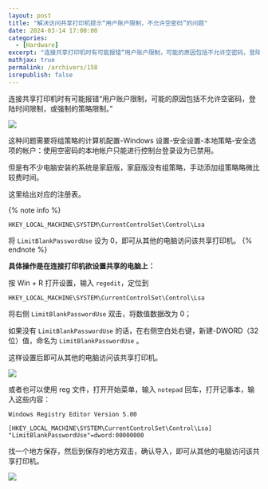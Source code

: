 ```yaml
---
layout: post
title: "解决访问共享打印机提示“用户账户限制，不允许空密码”的问题"
date: 2024-03-14 17:00:00
categories: 
  - [Hardware]
excerpt: "连接共享打印机时有可能报错“用户账户限制，可能的原因包括不允许空密码，登陆时间限制，或强制的策略限制。”这种问题需要将组策略的计算机配置-Windows 设置-安全设置-本地策略-安全选项的帐户：使用空密码的本地帐户只能进行控制台登录设为已禁用。但是有不少电脑安装的系统是家庭版，家庭版没有组策略，手动添加组策略略微比较费时间。这里给出对应的注册表及其具体操作。"
mathjax: true
permalink: /archivers/158
isrepublish: false
---
```


连接共享打印机时有可能报错“用户账户限制，可能的原因包括不允许空密码，登陆时间限制，或强制的策略限制。”

![](https://pic1.zhimg.com/80/v2-14b59bf35d5466808a863a1ec0e9e2d3_r.png)

这种问题需要将组策略的计算机配置-Windows 设置-安全设置-本地策略-安全选项的帐户：使用空密码的本地帐户只能进行控制台登录设为已禁用。

但是有不少电脑安装的系统是家庭版，家庭版没有组策略，手动添加组策略略微比较费时间。

这里给出对应的注册表。

{% note info %}
```
HKEY_LOCAL_MACHINE\SYSTEM\CurrentControlSet\Control\Lsa
```

将 ```LimitBlankPasswordUse``` 设为 0，即可从其他的电脑访问该共享打印机。
{% endnote %}

**具体操作是在连接打印机欲设置共享的电脑上：**

按 Win + R 打开设置，输入 ```regedit```，定位到

```
HKEY_LOCAL_MACHINE\SYSTEM\CurrentControlSet\Control\Lsa
```

将右侧 ```LimitBlankPasswordUse``` 双击，将数值数据改为 0；

如果没有 ```LimitBlankPasswordUse``` 的话，在右侧空白处右键，新建-DWORD（32位）值，命名为 ```LimitBlankPasswordUse``` 。

这样设置后即可从其他的电脑访问该共享打印机。

![](https://picx.zhimg.com/80/v2-c377b884a9ecc0efc105d48621f58ee1_r.png)

或者也可以使用 reg 文件，打开开始菜单，输入 ```notepad``` 回车，打开记事本，输入这些内容：

```reg
Windows Registry Editor Version 5.00

[HKEY_LOCAL_MACHINE\SYSTEM\CurrentControlSet\Control\Lsa]
"LimitBlankPasswordUse"=dword:00000000
```

找一个地方保存，然后到保存的地方双击，确认导入，即可从其他的电脑访问该共享打印机。

![](https://picx.zhimg.com/80/v2-4a06136fd8c2a559ec1f466b4830507c_r.png)